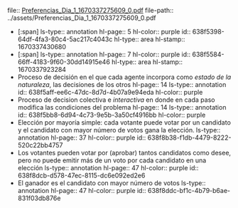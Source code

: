 file:: [Preferencias_Dia_1_1670337275609_0.pdf](../assets/Preferencias_Dia_1_1670337275609_0.pdf)
file-path:: ../assets/Preferencias_Dia_1_1670337275609_0.pdf

- [:span]
  ls-type:: annotation
  hl-page:: 5
  hl-color:: purple
  id:: 638f5398-64df-4fa3-80c4-5ac217c4043c
  hl-type:: area
  hl-stamp:: 1670337430680
- [:span]
  ls-type:: annotation
  hl-page:: 7
  hl-color:: purple
  id:: 638f5584-66ff-4183-9f60-30dd14915e46
  hl-type:: area
  hl-stamp:: 1670337923284
- Proceso de decisión en el que cada agente incorpora como *estado de la naturaleza*, las decisiones de los otros
  hl-page:: 14
  ls-type:: annotation
  id:: 638f5aff-ee6c-47dc-8d7d-4b07a9e94eda
  hl-color:: purple
- Proceso de decision colectiva e *interactiva* en donde en cada paso modifica las condiciones del problema
  hl-page:: 14
  ls-type:: annotation
  id:: 638f5bb8-6d94-4c73-9e5b-3a50cf4916bb
  hl-color:: purple
- Elección por mayoría simple: cada votante puede votar por un candidato y el candidato con mayor número de votos gana la elección.
  ls-type:: annotation
  hl-page:: 37
  hl-color:: purple
  id:: 638f8b38-f1db-4479-8222-520c22bb4757
- Los votantes pueden votar por (aprobar) tantos candidatos como desee, pero no puede emitir más de un voto por cada candidato en una elección
  ls-type:: annotation
  hl-page:: 47
  hl-color:: purple
  id:: 638f8dcb-d578-47ec-8115-dc6e092ed2e6
- El ganador es el candidato con mayor número de votos
  ls-type:: annotation
  hl-page:: 47
  hl-color:: purple
  id:: 638f8ddc-bf1c-4b79-b6ae-831f03db876e